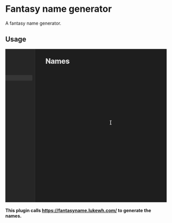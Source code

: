 # Fantasy name generator

A fantasy name generator.

## Usage

![gif of generator](.github/fantasy-names.gif)


__This plugin calls https://fantasyname.lukewh.com/ to generate the names.__
